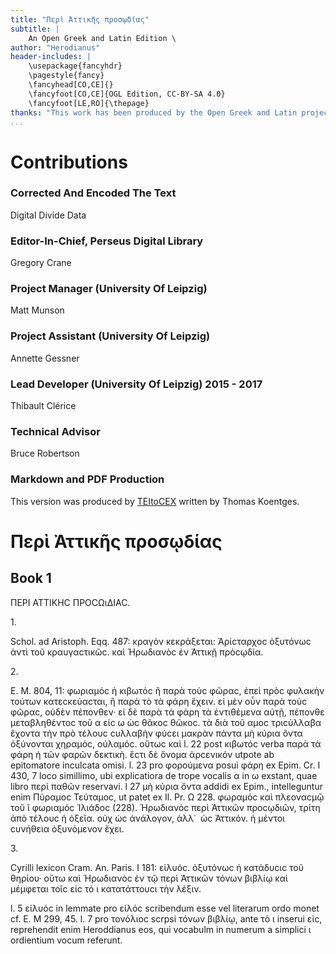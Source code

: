 ```yaml
---
title: "Περὶ Ἀττικῆς προσῳδίας"
subtitle: |
	An Open Greek and Latin Edition \ 
author: "Herodianus"
header-includes: | 
	\usepackage{fancyhdr}
	\pagestyle{fancy}
	\fancyhead[CO,CE]{}
	\fancyfoot[CO,CE]{OGL Edition, CC-BY-SA 4.0}
	\fancyfoot[LE,RO]{\thepage}
thanks: "This work has been produced by the Open Greek and Latin project through the help of volunteers. See contributions for details."
...
```


# Contributions


### Corrected And Encoded The Text

Digital Divide Data  
  
### Editor-In-Chief, Perseus Digital Library

Gregory Crane  
  
### Project Manager (University Of Leipzig)

Matt Munson  
  
### Project Assistant (University Of Leipzig)

Annette Gessner  
  
### Lead Developer (University Of Leipzig) 2015 - 2017

Thibault Clérice  
  
### Technical Advisor

Bruce Robertson  
  
### Markdown and PDF Production

This version was produced by [TEItoCEX](https://github.com/ThomasK81/TEItoCEX) written by Thomas Koentges.

# Περὶ Ἀττικῆς προσῳδίας

## Book 1

<head>ΠΕΡΙ ΑΤΤΙΚΗϹ ΠΡΟϹΩιΔΙΑϹ.</head>
<p>1.</p>
<p>Schol. ad Aristoph. Eqq. 487: κραγὸν κεκράξεται: Ἀρίϲταρχοϲ
ὀξυτόνωϲ ἀντὶ τοῦ κραυγαϲτικῶϲ. καὶ Ἡρωδιανὸϲ ἐν Ἀττικῇ
<lb n="20"/> πρὸϲῳδία.</p>
<p>2.</p>
<p>E. M. 804, 11: φωριαμόϲ ἡ κιβωτόϲ ἢ παρὰ τοὺϲ φῶραϲ, ἐπεὶ
πρὸϲ φυλακὴν τούτων κατεϲκεύαϲται, ἢ παρὰ τὸ τὰ φάρη ἔχειν. εἰ μὲν
οὖν παρὰ τοὺϲ φῶραϲ, οὐδὲν πέπονθεν· εἰ δὲ παρὰ τὰ φάρη τὰ ἐντιθέμενα
<lb n="25"/> αὐτῇ, πέπονθε μεταβληθέντοϲ τοῦ α εἰϲ ω ὡϲ θᾶκοϲ θῶκοϲ.
τὰ διὰ τοῦ αμοϲ τριϲύλλαβα ἔχοντα τὴν πρὸ τέλουϲ ϲυλλαβὴν φύϲει
μακρὰν πάντα μὴ κύρια ὄντα ὀξύνονται χηραμόϲ, οὐλαμόϲ. οὕτωϲ καὶ
<note type="footnote">l. 22 post κιβωτόϲ verba παρὰ τὰ φάρη ἡ τῶν φαρῶν δεκτικὴ. ἔϲτι δὲ
ὄνομα ἀρϲενικόν utpote ab epitomatore inculcata omisi. l. 23 pro φορούμενα
posui φάρη ex Epim. Cr. I 430, 7 loco simillimo, ubi explicatiora de trope vocalis
α in ω exstant, quae libro περὶ παθῶν reservavi. l 27 μὴ κύρια ὄντα
addidi ex Epim., intelleguntur enim Πύραμοϲ Τεύταμοϲ, ut patet ex Il. Pr. Ω 228.</note>

<pb n="21"/>
φωραμόϲ καὶ πλεοναϲμῷ τοῦ ῖ φωριαμόϲ Ἰλιάδοϲ (228). Ἡρωδιανὸϲ
περὶ Ἀττικῶν προϲῳδιῶν, τρίτη ἀπὸ τέλουϲ ἡ ὀξεῖα. οὐχ
ὡϲ ἀνάλογον, ἀλλ᾿  ὡϲ Ἀττικόν. ἡ μέντοι ϲυνήθεια ὀξυνόμενον ἔχει.</p>
<p>3.</p>
<p>Cyrilli lexicon Cram. An. Paris. I 181: εἰλυόϲ. ὀξυτόνωϲ ἡ <lb n="5"/>
κατάδυϲιϲ τοῦ θηρίου· οὕτω καὶ Ἡρωδιανὸϲ ἐν τῷ περὶ Ἀττικῶν
τόνων βιβλίῳ καὶ μέμφεται τοῖϲ εἰϲ τὸ ι κατατάττουϲι τὴν λέξιν.</p>
<note type="footnote">l. 5 εἰλυόϲ in lemmate pro εἰλόϲ scribendum esse vel literarum ordo monet
cf. E. M 299, 45. l. 7 pro τονόλιοϲ scrpsi τόνων βιβλίῳ, ante τὸ ι inserui
εἰϲ, reprehendit enim Heroddianus eos, qui vocabulm in numerum a simplici ι
ordientium vocum referunt.</note>

